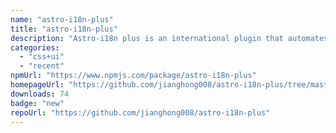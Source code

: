 ```yaml
---
name: "astro-i18n-plus"
title: "astro-i18n-plus"
description: "Astro-i18n plus is an international plugin that automates basic operations without the need for manual page management or interference with your src directory."
categories:
  - "css+ui"
  - "recent"
npmUrl: "https://www.npmjs.com/package/astro-i18n-plus"
homepageUrl: "https://github.com/jianghong008/astro-i18n-plus/tree/master/packages/astro-i18n-plus"
downloads: 74
badge: "new"
repoUrl: "https://github.com/jianghong008/astro-i18n-plus"
---
```

